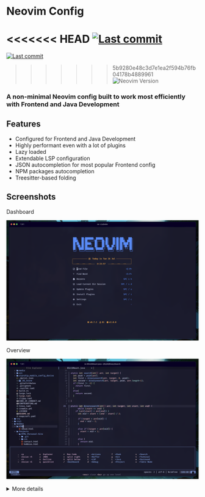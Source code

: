 # Neovim Config

<<<<<<< HEAD
[![Last commit](https://img.shields.io/github/last-commit/EvilSeal1980/nvim?style=for-the-badge)](https://github.com/EvilSEal1980/nvim/commits/main)
=======
[![Last commit](https://img.shields.io/github/last-commit/EvilSeal1980/nvim?style=for-the-badge)](https://github.com/EvilSeal1980/nvim/commits/main)
>>>>>>> 5b9280e48c3d7e1ea2f594b76fb04178b4889961
![Neovim Version](https://img.shields.io/badge/For%20Neovim-0.7+-yellowgreen?style=for-the-badge&logo=neovim&logoColor=d8abbb&color=d8abbb)

### A non-minimal Neovim config built to work most efficiently with Frontend and Java Development

## Features

- Configured for Frontend and Java Development
- Highly performant even with a lot of plugins
- Lazy loaded
- Extendable LSP configuration
- JSON autocompletion for most popular Frontend config
- NPM packages autocompletion
- Treesitter-based folding


## Screenshots

Dashboard

![Dashboard](./.screenshots/alpha.png)

Overview

![Neovim](./.screenshots/main.png)

<details>
<summary>More details</summary>
<<<<<<< HEAD
=======

>>>>>>> 5b9280e48c3d7e1ea2f594b76fb04178b4889961

Code Completion

![Code Completion](./.screenshots/completion.png)

Telescope

![Telescope](./.screenshots/telescope.png)

ToogleTerm

![Toogleterm](./.screenshots/term.png)


## Installation

Copy it into your terminal:

```bash
bash <(curl -s https://raw.githubusercontent.com/EvilSeal1980/nvim/main/.install/run.sh)
```

After install configuration:

1. Treesitter Languages are not installed by default.\
Make sure to run `:TSInstall <lang>` for any language you want to install.
2. LSP servers are enabled by default. You can enable more servers in lua/lsp/setup.lua just by adding standard lspconfig.<server>.setup function or by creating your own file and requiring in init.lua.
If server is not installed, it will be installed automatically.
You can check installed LSP servers by :LspInstallInfo.

## Configuration

To change Ecovim related config use the `config.lua` file.\
To change vim settings use the `settings.lua` file.

## Keybindings

Currently I have no idea how to write for you my whole workflow of using Ecovim config in React.js projects I am working on,\
but I can write you the most useful custom key bindings by the frequency I use them.

Space (SPC) is my Leader key.

<details>
<summary>Searching</summary>

### Searching

| Key Bindings | Description                 |
|--------------|-----------------------------|
| <C - p>      | Telescope git files         |
| <S - p>      | Telescope live grep         |
| s            | Enables lightspeed forward  |
| S            | Enables lightspeed backward |
| SPC s d      | Search dotfiles             |
| SPC s h      | Search file history         |
| SPC s s      | Search history              |

</details>

<details>
<summary>Working with LSP</summary>

### Working with LSP:

| Key Bindings           | Description                                       |
|------------------------|---------------------------------------------------|
| <C - Space> or SPC c a | Code action                                       |
| <S - K>                | Show documentation under cursor                   |
| gd                     | Go to definition                                  |
| gr                     | Go to references                                  |
| ]g                     | Go to next diagnostic                             |
| [g                     | Go to prev diagnostic                             |
| SPC c f                | Format document (usually ESLint/Prettier)         |
| SPC c r                | Rename                                            |
| SPC c q                | Quick fix - when I exactly know if it will fix it |
| SPC c d                | Local diagnostics list                            |
| SPC c o                | Organize imports                                  |

</details>

<details>
<summary>Working with Git</summary>

### Working with Git:

| Key Bindings | Description                                                                                                                              |
|--------------|------------------------------------------------------------------------------------------------------------------------------------------|
| SPC g g      | Lazygit - for committing and branch change                                                                                                |
| SPC g s      | Telescope status - when I want to change/search file I am working on with git changes                                                    |
| ]c           | Go to next change hunk                                                                                                                   |
| [c           | Go to prev change hunk                                                                                                                   |
| SPC g d      | Advanced powerful diff view with many filters for debugging code, checking previous changes etc.                                         |
| SPC g m      | View hunk diff of a line under cursor                                                                                                    |
| SPC g h r    | Reset changed hunk under cursor - I like to check quickly what I have changed in that line and then just type 'u' to go back             |
| SPC g h s    | Stage hunk under cursor - Sometimes it's faster than selecting lines in Lazygit, so I can stage specific lines and then just do a commit |
| SPC g l c    | Quick check of previous commit in current buffer, <C-s> inside to switch preview                                                         |

</details>

<details>
<summary>Working with Project</summary>

### Working with Project:

| Key Bindings | Description                                                                                                                                                                                                                                                                             |
|--------------|-----------------------------------------------------------------------------------------------------------------------------------------------------------------------------------------------------------------------------------------------------------------------------------------|
| <C - e>      | Toggles nvim-tree file explorer                                                                                                                                                                                                                                                         |
| SPC p w      | Find word under cursor in project - very useful to find where component is used. Just use binding and type '<'. There is a lot of alternatives like LSP references but I like it with telescope and to not find only references but whole text under cursor.                            |
| SPC p f      | Find file under cursor in project - it finds files in project which contains text under cursor. Useful when you name directories by component name in React and wants to go quickly to file. 'gd' is better but in some projects without TS or with mixed JS/TS it cannot work properly |
| SPC p t      | Finds TODOs/NOTES in project                                                                                                                                                                                                                                                            |
| SPC p l      | Switch between projects                                                                                                                                                                                                                                                                 |
| SPC p s      | Save session to load it later from Dashboard                                                                                                                                                                                                                                            |

</details>

<details>
<summary>Commenting</summary>

### Commenting

| Key Bindings | Description                |
|--------------|----------------------------|
| gcc          | Create/remove comment      |
| gc (visual)  | Create/remove comment      |
| gcO          | Create comment line before |
| gco          | Create comment line after  |

</details>

<details>
<summary>Table Mode / Alignment</summary>

### Table Mode / Alignment

| Key Bindings | Description                                                                       |
|--------------|-----------------------------------------------------------------------------------|
| ga (visual)  | Aligns selection based on separator (comma, semi-colon, colon etc.)               |
| SPC t m      | Enables Table Mode. Do it in markdown file with some table and you will see magic |
| SPC t i C    | (Only when Table Mode Enabled) Insert column before                               |
| SPC t i c    | (Only when Table Mode Enabled) Insert column after                                |
| SPC t d c    | (Only when Table Mode Enabled) Delete column                                      |
| SPC t d r    | (Only when Table Mode Enabled) Delete row                                         |
| SPC t s      | (Only when Table Mode Enabled) Sort table alphabetically                          |

</details>

<details>
<summary>Other</summary>

### Other VERY useful bindings

| Key Bindings    | Description                                                                                                                                          |
|-----------------|------------------------------------------------------------------------------------------------------------------------------------------------------|
| <S - q>         | Smartly closes current buffer without breaking UI                                                                                                    |
| <C - a>         | It is not only increases number, but switches between true/false/const/let/function/arrow function/increment dates etc.                              |
| <C - n>         | Finds next occurrence (like *) of word and puts multi-cursor there. Then you can go to Insert mode, Append, Change or Delete.                         |
| <C - o>         | Jumps to previous cursor in jumplist. I use it very often.                                                                                           |
| <C - i>         | Jumps to next cursor in jumplist.                                                                                                                    |
| <C - u>         | Uppercase word under cursor.                                                                                                                         |
| v <ENTER>       | Smartly selects next subjects of current treesitter context                                                                                          |
| za              | Toggle folds. By treesitter they are automatically added to TS/JS files in smart way                                                                 |
| zM              | Close all folds                                                                                                                                      |
| zR              | Open all folds                                                                                                                                       |
| gJ              | Smartly joins lines based on treesitter                                                                                                              |
| gS              | Smartly splits lines based on treesitter. I do if VERY often when I want to put import element to new lines (e.g. import { A, B, C, D, E } from ...) |
| < F12 >         | Opens/closes split terminal                                                                                                                          |

</details>


